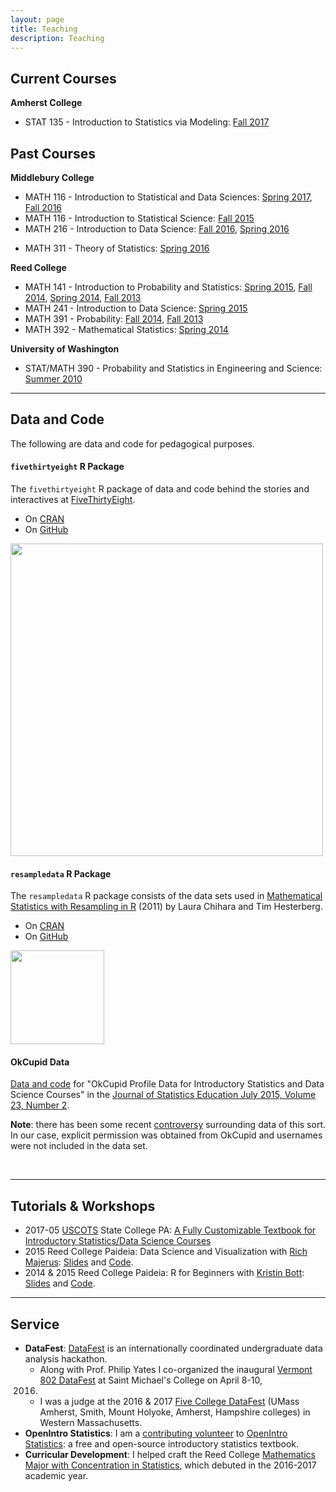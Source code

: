 ```yaml
---
layout: page
title: Teaching
description: Teaching
---
```



## Current Courses

**Amherst College**  

* STAT 135 - Introduction to Statistics via Modeling: [Fall 2017](https://rudeboybert.github.io/STAT135/)
<!--* STAT 495 - Advanced Data Analysis: [Fall 2017](https://rudeboybert.github.io/STAT495/)-->




## Past Courses

**Middlebury College**  

* MATH 116 - Introduction to Statistical and Data Sciences: [Spring 2017](https://rudeboybert.github.io/MATH116/), [Fall 2016](https://rudeboybert.github.io/2016-09-MATH116/)
* MATH 116 - Introduction to Statistical Science: [Fall 2015](courses/MATH116/2015-09.html)
* MATH 216 - Introduction to Data Science: [Fall 2016](https://rudeboybert.github.io/MATH216/), [Spring 2016](courses/MATH216/2016-02.html)
<!--* MATH 218 - Statistical/Machine Learning: [Spring 2017](https://rudeboybert.github.io/MATH218/)-->
* MATH 311 - Theory of Statistics: [Spring 2016](courses/MATH311/2016-02.html)

**Reed College**

* MATH 141 - Introduction to Probability and Statistics: [Spring
2015](MATH141/2015-01.html), [Fall 2014](MATH141/2014-09.html), [Spring
2014](MATH141/2014-01.html), [Fall 2013](MATH141/2013-09.html)
* MATH 241 - Introduction to Data Science: [Spring 2015](MATH241/2015-01.html)
* MATH 391 - Probability: [Fall 2014](MATH391/2014-09.html), [Fall
2013](MATH391/2013-09.html)
* MATH 392 - Mathematical Statistics: [Spring 2014](MATH392/2014-01.html)

**University of Washington**

* STAT/MATH 390 - Probability and Statistics in Engineering and Science: [Summer
2010](STAT390/2010-06.html)


<hr>


## Data and Code

The following are data and code for pedagogical purposes.

#### **`fivethirtyeight` R Package**

The `fivethirtyeight` R package of data and code behind the stories and interactives at [FiveThirtyEight](https://fivethirtyeight.com/).

* On [CRAN](https://cran.r-project.org/web/packages/fivethirtyeight/index.html)
* On [GitHub](https://github.com/rudeboybert/fivethirtyeight)

<img src="{{BASE_PATH}}/assets/images/538.png" width="500">


<br>

#### **`resampledata` R Package**

The `resampledata` R package consists of the data sets used in [Mathematical Statistics with Resampling in R](https://sites.google.com/site/chiharahesterberg/) (2011) by Laura Chihara and Tim Hesterberg.

* On [CRAN](http://cran.r-project.org/package=resampledata)
* On [GitHub](https://github.com/rudeboybert/resampledata)

<img src="{{BASE_PATH}}/assets/images/hesterberg_chihara.jpg" width="150">


<br>

#### **OkCupid Data**

[Data and code](https://github.com/rudeboybert/JSE_OkCupid) for "OkCupid Profile
Data for Introductory Statistics and Data Science Courses" in the [Journal of 
Statistics Education July 2015, Volume 23, Number 
2](http://www.amstat.org/publications/jse/v23n2/kim.pdf).

**Note**: there has been some recent 
[controversy](https://www.wired.com/2016/05/okcupid-study-reveals-perils-big-data-science/)
surrounding data of this sort. In our case, explicit permission was obtained
from OkCupid and usernames were not included in the data set.

<br>


<!--
#### **Reed College Jukebox Data**

All songs played on the [Reed College](http://www.reed.edu) jukebox located in
the pool room of the Commons building between November 30, 2003 and January 22,
2009. The data was generously provided by [Noah Pepper 
'09](http://www.noahpepper.com/). The original data and code to generate a Shiny
webapp are available on [GitHub](https://github.com/rudeboybert/ReedJukebox).

<img src="{{BASE_PATH}}/assets/images/pool_hall.jpg" width="250">
-->

<hr>


## Tutorials & Workshops

* 2017-05 [USCOTS](https://www.causeweb.org/cause/uscots/uscots17/) State College PA: [A Fully Customizable Textbook for Introductory Statistics/Data Science Courses](https://www.causeweb.org/cause/uscots/uscots17/workshop/3)
* 2015 Reed College Paideia: Data Science and Visualization with [Rich Majerus](https://www.colby.edu/directory/profile/richard.majerus/): [Slides](http://htmlpreview.github.io/?https://github.com/majerus/paideia_reed_college/blob/master/data_science_and_visualization/slides.html#1) and [Code](https://github.com/majerus/paideia_reed_college/tree/master/data_science_and_visualization).
* 2014 & 2015 Reed College Paideia: R for Beginners with [Kristin Bott](http://www.reed.edu/cis/about/staff/bott.html): [Slides](https://docs.google.com/presentation/d/1OLnmr4vAY5p91hf9QU5Mhmot4sQnBV886beVmcRjDyA/edit?usp=sharing) and [Code](https://github.com/majerus/paideia_reed_college/tree/master/R_for_beginners).


<hr>


## Service

* **DataFest**: [DataFest](https://www.amstat.org/education/datafest/) is an
internationally coordinated undergraduate data analysis hackathon.
    + Along with Prof. Philip Yates I co-organized the inaugural [Vermont 802
    DataFest](datafest/datafest.html) at Saint Michael's College on April 8-10,
    2016.
    + I was a judge at the 2016 & 2017 [Five College
    DataFest](http://www.science.smith.edu/datafest/) (UMass Amherst, Smith,
    Mount Holyoke, Amherst, Hampshire colleges) in Western Massachusetts.
* **OpenIntro Statistics**: I am a [contributing
volunteer](https://www.openintro.org/about.php) to [OpenIntro
Statistics](https://www.openintro.org/stat/textbook.php): a free and open-source
introductory statistics textbook.
* **Curricular Development**: I helped craft the Reed College [Mathematics Major
with Concentration in Statistics](http://www.reed.edu/math/requirements.html),
which debuted in the 2016-2017 academic year.


